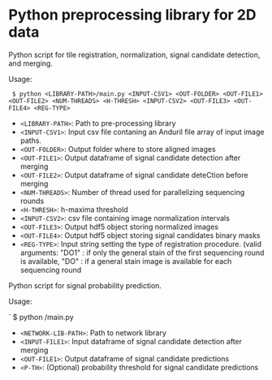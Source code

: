 # Python preprocessing library for 2D data

Python script for tile registration, normalization, signal candidate detection, and merging.

Usage:

` $ python <LIBRARY-PATH>/main.py <INPUT-CSV1> <OUT-FOLDER> <OUT-FILE1> <OUT-FILE2> <NUM-THREADS> <H-THRESH> <INPUT-CSV2> <OUT-FILE3> <OUT-FILE4> <REG-TYPE>`

  - `<LIBRARY-PATH>`: Path to pre-processing library
  - `<INPUT-CSV1>`: Input csv file contaning an Anduril file array of input image paths.
  - `<OUT-FOLDER>`: Output folder where to store aligned images
  - `<OUT-FILE1>`: Output dataframe of signal candidate detection after merging
  - `<OUT-FILE2>`: Output dataframe of signal candidate deteCtion before merging
  - `<NUM-THREADS>`: Number of thread used for parallelizing sequencing rounds
  - `<H-THRESH>`: h-maxima threshold
  - `<INPUT-CSV2>`: csv file containing image normalization intervals
  - `<OUT-FILE3>`: Output hdf5 object storing normalized images
  - `<OUT-FILE4>`: Output hdf5 object storing signal candidates binary masks
  - `<REG-TYPE>`: Input string setting the type of registration procedure. (valid arguments: "DO1" : if only the general stain of the first sequencing round is available, "DO" : if a general stain image is available for each sequencing round


Python script for signal probability prediction.

Usage:

` $ python <NETWORK-LIB-PATH>/main.py <INPUT-CSV1> <OUT-FOLDER> <OUT-FILE1> <OUT-FILE2> <NUM-THREADS> <H-THRESH> <INPUT-CSV2> <OUT-FILE3> <OUT-FILE4>

  - `<NETWORK-LIB-PATH>`: Path to network library
  - `<INPUT-FILE1>`: Input dataframe of signal candidate detection after merging
  - `<OUT-FILE1>`: Output dataframe of signal candidate predictions
  - `<P-TH>`: (Optional) probability threshold for signal candidate predictions
